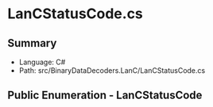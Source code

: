 ﻿# LanCStatusCode.cs

## Summary

* Language: C#
* Path: src/BinaryDataDecoders.LanC/LanCStatusCode.cs

## Public Enumeration - LanCStatusCode

